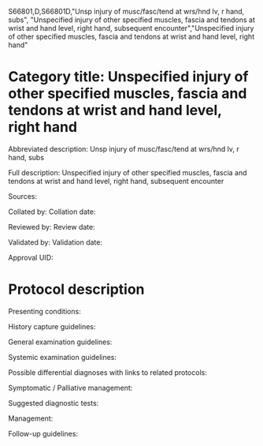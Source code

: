 S66801,D,S66801D,"Unsp injury of musc/fasc/tend at wrs/hnd lv, r hand, subs", "Unspecified injury of other specified muscles, fascia and tendons at wrist and hand level, right hand, subsequent encounter","Unspecified injury of other specified muscles, fascia and tendons at wrist and hand level, right hand"
# Category title: Unspecified injury of other specified muscles, fascia and tendons at wrist and hand level, right hand

Abbreviated description: Unsp injury of musc/fasc/tend at wrs/hnd lv, r hand, subs

Full description: Unspecified injury of other specified muscles, fascia and tendons at wrist and hand level, right hand, subsequent encounter

Sources:

Collated by:
Collation date:

Reviewed by:
Review date:

Validated by:
Validation date:

Approval UID:

# Protocol description

Presenting conditions:

History capture guidelines:

General examination guidelines:

Systemic examination guidelines:

Possible differential diagnoses with links to related protocols:

Symptomatic / Palliative management:

Suggested diagnostic tests:

Management:

Follow-up guidelines:
